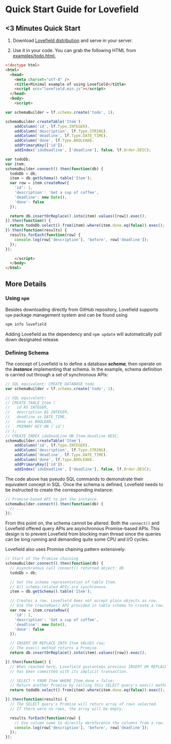 # Quick Start Guide for Lovefield

## <3 Minutes Quick Start

1. Download <a href="https://raw.githubusercontent.com/google/lovefield/master/dist/lovefield.min.js">Lovefield distribution</a> and serve in your server.

2. Use it in your code. You can grab the following HTML from <a href="https://raw.githubusercontent.com/google/lovefield/master/examples/todo.html">examples/todo.html.</a>

```html
<!doctype html>
<html>
  <head>
    <meta charset="utf-8" />
    <title>Minimal example of using Lovefield</title>
    <script src="lovefield.min.js"></script>
  </head>
  <body>
    <script>

var schemaBuilder = lf.schema.create('todo', 1);

schemaBuilder.createTable('Item').
    addColumn('id', lf.Type.INTEGER).
    addColumn('description', lf.Type.STRING).
    addColumn('deadline', lf.Type.DATE_TIME).
    addColumn('done', lf.Type.BOOLEAN).
    addPrimaryKey(['id']).
    addIndex('idxDeadline', ['deadline'], false, lf.Order.DESC);

var todoDb;
var item;
schemaBuilder.connect().then(function(db) {
  todoDb = db;
  item = db.getSchema().table('Item');
  var row = item.createRow({
    'id': 1,
    'description': 'Get a cup of coffee',
    'deadline': new Date(),
    'done': false
  });

  return db.insertOrReplace().into(item).values([row]).exec();
}).then(function() {
  return todoDb.select().from(item).where(item.done.eq(false)).exec();
}).then(function(results) {
  results.forEach(function(row) {
    console.log(row['description'], 'before', row['deadline']);
  });
});

    </script>
  </body>
</html>
```

## More Details

### Using `npm`

Besides downloading directly from GitHub repository, Lovefield supports `npm`
package management system and can be found using

```bash
npm info lovefield
```

Adding Lovefield as the dependency and `npm update` will automatically
pull down designated release.

### Defining Schema

The concept of Lovefield is to define a database *__schema__*, then operate on
the *__instance__* implementing that schema. In the example, schema definition
is carried out through a set of synchronous APIs:

```js
// SQL equivalent: CREATE DATABASE todo
var schemaBuilder = lf.schema.create('todo', 1);

// SQL equivalent:
// CREATE TABLE Item (
//   id AS INTEGER,
//   description AS INTEGER,
//   deadline as DATE_TIME,
//   done as BOOLEAN,
//   PRIMARY KEY ON ('id')
// );
// CREATE INDEX idxDeadLine ON Item.deadline DESC;
schemaBuilder.createTable('Item').
    addColumn('id', lf.Type.INTEGER).
    addColumn('description', lf.Type.STRING).
    addColumn('deadline', lf.Type.DATE_TIME).
    addColumn('done', lf.Type.BOOLEAN).
    addPrimaryKey(['id']).
    addIndex('idxDeadline', ['deadline'], false, lf.Order.DESC);
```

The code above has pseudo SQL commands to demonstrate their equivalent concept
in SQL. Once the schema is defined, Lovefield needs to be instructed to create
the corresponding instance:

```js
// Promise-based API to get the instance.
schemaBuilder.connect().then(function(db) {
  // ...
});
```

From this point on, the schema cannot be altered. Both the `connect()` and
Lovefield offered query APIs are asynchronous Promise-based APIs. This design
is to prevent Lovefield from blocking main thread since the queries can be
long running and demanding quite some CPU and I/O cycles.

Lovefield also uses Promise chaining pattern extensively:

```js
// Start of the Promise chaining
schemaBuilder.connect().then(function(db) {
  // Asynchronous call connect() returned object: db
  todoDb = db;

  // Get the schema representation of table Item.
  // All schema-related APIs are synchronous.
  item = db.getSchema().table('Item');

  // Creates a row. Lovefield does not accept plain objects as row.
  // Use the createRow() API provided in table schema to create a row.
  var row = item.createRow({
    'id': 1,
    'description': 'Get a cup of coffee',
    'deadline': new Date(),
    'done': false
  });

  // INSERT OR REPLACE INTO Item VALUES row;
  // The exec() method returns a Promise.
  return db.insertOrReplace().into(item).values([row]).exec();

}).then(function() {
  // When reached here, Lovefield guarantees previous INSERT OR REPLACE
  // has been committed with its implicit transaction.

  // SELECT * FROM Item WHERE Item.done = false;
  // Return another Promise by calling this SELECT query's exec() method.
  return todoDb.select().from(item).where(item.done.eq(false)).exec();

}).then(function(results) {
  // The SELECT query's Promise will return array of rows selected.
  // If there were no rows, the array will be empty.

  results.forEach(function(row) {
    // Use column name to directly dereference the columns from a row.
    console.log(row['description'], 'before', row['deadline']);
  });
});
```
